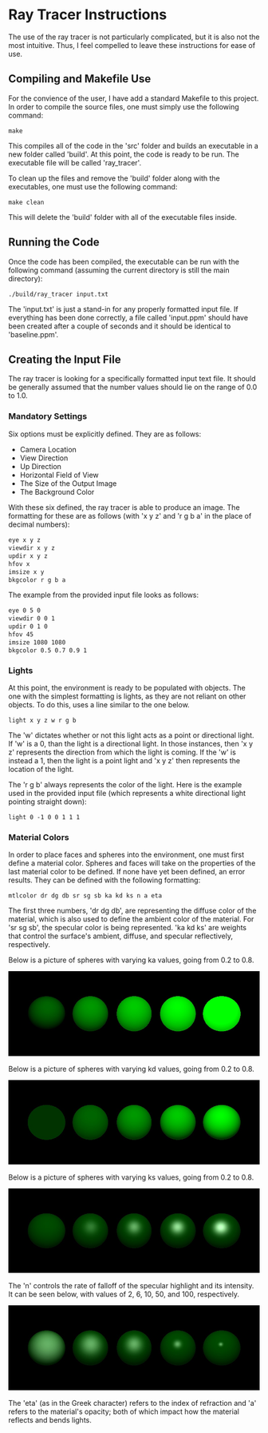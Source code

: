# Ray Tracer Instructions
The use of the ray tracer is not particularly complicated, but it is also not the most intuitive. 
Thus, I feel compelled to leave these instructions for ease of use.

## Compiling and Makefile Use
For the convience of the user, I have add a standard Makefile to this project. 
In order to compile the source files, one must simply use the following command:
```
make
```
This compiles all of the code in the 'src' folder and builds an executable in a new folder
called 'build'. At this point, the code is ready to be run. The executable file will be
called 'ray_tracer'.

To clean up the files and remove the 'build' folder along with the executables, one must
use the following command:
```
make clean
```
This will delete the 'build' folder with all of the executable files inside.

## Running the Code
Once the code has been compiled, the executable can be run with the following command
(assuming the current directory is still the main directory):
```
./build/ray_tracer input.txt
```
The 'input.txt' is just a stand-in for any properly formatted input file. If everything
has been done correctly, a file called 'input.ppm' should have been created after a
couple of seconds and it should be identical to 'baseline.ppm'.

## Creating the Input File
The ray tracer is looking for a specifically formatted input text file. It should be
generally assumed that the number values should lie on the range of 0.0 to 1.0.

### Mandatory Settings
Six options must be explicitly defined. They are as follows:
- Camera Location
- View Direction
- Up Direction
- Horizontal Field of View
- The Size of the Output Image
- The Background Color

With these six defined, the ray tracer is able to produce an image. The formatting for
these are as follows (with 'x y z' and 'r g b a' in the place of decimal numbers):
```
eye x y z
viewdir x y z
updir x y z
hfov x
imsize x y
bkgcolor r g b a
```

The example from the provided input file looks as follows:
```
eye 0 5 0
viewdir 0 0 1
updir 0 1 0
hfov 45
imsize 1080 1080
bkgcolor 0.5 0.7 0.9 1
```

### Lights
At this point, the environment is ready to be populated with objects. The one with the
simplest formatting is lights, as they are not reliant on other objects. To do this,
uses a line similar to the one below.
```
light x y z w r g b
```
The 'w' dictates whether or not this light acts as a point or directional light. If 'w'
is a 0, than the light is a directional light. In those instances, then 'x y z' 
represents the direction from which the light is coming. If the 'w' is instead a 1,
then the light is a point light and 'x y z' then represents the location of the light.

The 'r g b' always represents the color of the light. Here is the example used in the 
provided input file (which represents a white directional light pointing straight down):
```
light 0 -1 0 0 1 1 1
```

### Material Colors
In order to place faces and spheres into the environment, one must first define a
material color. Spheres and faces will take on the properties of the last material
color to be defined. If none have yet been defined, an error results. They can be
defined with the following formatting:
```
mtlcolor dr dg db sr sg sb ka kd ks n a eta
```
The first three numbers, 'dr dg db', are representing the diffuse color of the 
material, which is also used to define the ambient color of the material.
For 'sr sg sb', the specular color is being represented. 'ka kd ks'
are weights that control the surface's ambient, diffuse, and specular reflectively,
respectively. 

Below is a picture of spheres with varying ka values, going from 0.2 to 0.8.

![](/images/ka_demonstration.png)

Below is a picture of spheres with varying kd values, going from 0.2 to 0.8.

![](/images/kd_demonstration.png)

Below is a picture of spheres with varying ks values, going from 0.2 to 0.8.

![](/images/ks_demonstration.png)

The 'n' controls the rate of falloff of the specular highlight and its
intensity. It can be seen below, with values of 2, 6, 10, 50, and 100,
respectively.

![](/images/n_demonstration.png)

The 'eta' (as in the Greek character) refers to the index of refraction and 
'a' refers to the material's opacity; both of which impact how the material
reflects and bends lights.
